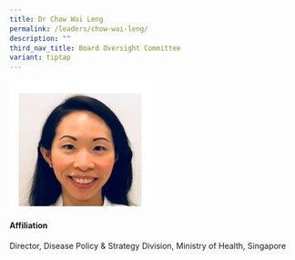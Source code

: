 ```yaml
---
title: Dr Chow Wai Leng
permalink: /leaders/chow-wai-leng/
description: ""
third_nav_title: Board Oversight Committee
variant: tiptap
---
```

<p></p>
<div class="isomer-image-wrapper">
<img style="width: 50%;" height="auto" width="100%" alt="" src="/images/Leaders/chow_wai_leng.jpg">
</div>
<h4>Affiliation</h4>
<p>Director, Disease Policy &amp; Strategy Division, Ministry of Health,
Singapore</p>
<h4></h4>
<p></p>